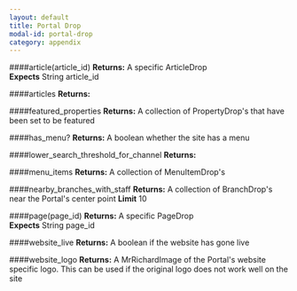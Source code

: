 ```yaml
---
layout: default
title: Portal Drop
modal-id: portal-drop
category: appendix
---
```


####article(article_id)
**Returns:** A specific ArticleDrop<br/>
**Expects** String article_id

####articles
**Returns:** 

####featured_properties
**Returns:** A collection of PropertyDrop's that have been set to be featured

####has_menu?
**Returns:** A boolean whether the site has a menu

####lower_search_threshold_for_channel
**Returns:** 

####menu_items
**Returns:** A collection of MenuItemDrop's

####nearby_branches_with_staff
**Returns:** A collection of BranchDrop's near the Portal's center point
**Limit** 10

####page(page_id)
**Returns:** A specific PageDrop<br/>
**Expects** String page_id

####website_live
**Returns:** A boolean if the website has gone live

####website_logo
**Returns:** A MrRichardImage of the Portal's website specific logo. This can be used if the original logo does not work well on the site
